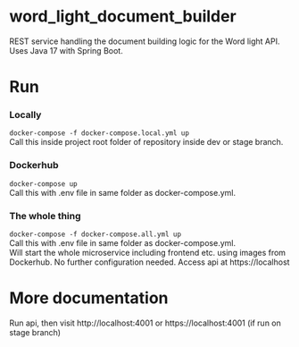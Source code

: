 # word_light_document_builder
REST service handling the document building logic for the Word light API. Uses Java 17 with Spring Boot.

# Run 
### Locally
```docker-compose -f docker-compose.local.yml up``` <br>
Call this inside project root folder of repository inside dev or stage branch. <br>

### Dockerhub
```docker-compose up``` <br>
Call this with .env file in same folder as docker-compose.yml. <br>

### The whole thing
```docker-compose -f docker-compose.all.yml up``` <br>
Call this with .env file in same folder as docker-compose.yml. <br>
Will start the whole microservice including frontend etc. using images from Dockerhub. No further configuration needed. Access api at https://localhost

# More documentation
Run api, then visit http://localhost:4001 or https://localhost:4001 (if run on stage branch)